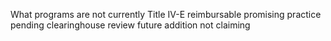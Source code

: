 What programs are not currently Title IV-E reimbursable promising practice pending clearinghouse review future addition not claiming